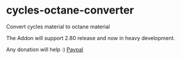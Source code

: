 # cycles-octane-converter
Convert cycles material to octane material

The Addon will support 2.80 release and now in heavy development.

Any donation will help :)
[Paypal](https://paypal.me/aditiavfx)
